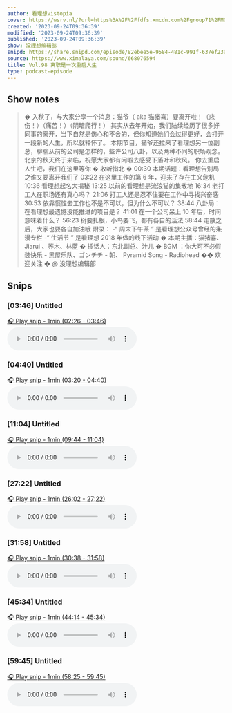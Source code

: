 ```yaml
---
author: 看理想vistopia
cover: https://wsrv.nl/?url=https%3A%2F%2Ffdfs.xmcdn.com%2Fgroup71%2FM07%2F03%2F0C%2FwKgO2V6iTd_QHgIPAANePhgoryg304.jpg&w=200&h=200
created: '2023-09-24T09:36:39'
modified: '2023-09-24T09:36:39'
published: '2023-09-24T09:36:39'
show: 没理想编辑部
snipd: https://share.snipd.com/episode/82ebee5e-9584-481c-991f-637ef23abf69
source: https://www.ximalaya.com/sound/668076594
title: Vol.98 离职是一次重启人生
type: podcast-episode
---
```



## Show notes
> � 入秋了，与大家分享一个消息：猫爷（ aka 猫猪喜）要离开啦！（悲伤！）（痛苦！）（阴暗爬行！）
> 其实从去年开始，我们陆续经历了很多好同事的离开，当下自然是伤心和不舍的，但你知道她们会过得更好，会打开一段新的人生，所以就释怀了。
> 本期节目，猫爷还拉来了看理想另一位副总，聊聊从前的公司是怎样的，些许公司八卦，以及两种不同的职场观念。北京的秋天终于来临，祝愿大家都有闲暇去感受下落叶和秋风。
> 你去重启人生吧，我们在这里等你
> � 收听指北 �   00:30  本期话题：看理想告别局之谁又要离开我们了
> 03:22  在这里工作的第 6 年，迎来了存在主义危机
> 10:36  看理想起名大揭秘  13:25  以前的看理想是流浪猫的集散地
> 16:34  老打工人在职场还有真心吗？  21:06  打工人还是忍不住要在工作中寻找兴奋感  30:53  依靠惯性去工作也不是不可以，但为什么不可以？
> 38:44  八卦局：在看理想最遗憾没能推进的项目是？
> 41:01  在一个公司呆上 10 年后，时间意味着什么？  56:23  树要扎根，小鸟要飞，都有各自的活法
> 58:44  走散之后，大家也要各自加油哦
> 附录：
> -“ 周末下午茶 ” 是看理想公众号曾经的条漫专栏
> -“ 生活节 ” 是看理想 2018 年做的线下活动
> � 本期主播：猫猪喜、 Jiarui 、荞木、林蓝
> � 插话人：东北副总、汁儿
> � BGM ：你大可不必假装快乐  -  黑屋乐队、ゴンチチ  -  朝、 Pyramid Song - Radiohead
> �� 欢迎关注 �  @ 没理想编辑部

## Snips
### [03:46] Untitled
[🎧 Play snip - 1min️ (02:26 - 03:46)](https://share.snipd.com/snip/7132be5b-6f94-4e2b-9a06-81182dd3a7e5)
<audio controls> <source src="https://jt.ximalaya.com//GKwRIDoI4yNSAfVOFwJe540g.m4a?channel=rss&album_id=32263017&track_id=668076594&uid=16052400&jt=https://aod.cos.tx.xmcdn.com/storages/bd8e-audiofreehighqps/4C/73/GKwRIDoI4yNSAfVOFwJe540g.m4a#t=02:26,03:46"> </audio>
### [04:40] Untitled
[🎧 Play snip - 1min️ (03:20 - 04:40)](https://share.snipd.com/snip/31e704b0-0d9b-4069-a40f-17aaa7b62f98)
<audio controls> <source src="https://jt.ximalaya.com//GKwRIDoI4yNSAfVOFwJe540g.m4a?channel=rss&album_id=32263017&track_id=668076594&uid=16052400&jt=https://aod.cos.tx.xmcdn.com/storages/bd8e-audiofreehighqps/4C/73/GKwRIDoI4yNSAfVOFwJe540g.m4a#t=03:20,04:40"> </audio>
### [11:04] Untitled
[🎧 Play snip - 1min️ (09:44 - 11:04)](https://share.snipd.com/snip/ba63beec-175c-438c-ba2b-4dcbf12c4a98)
<audio controls> <source src="https://jt.ximalaya.com//GKwRIDoI4yNSAfVOFwJe540g.m4a?channel=rss&album_id=32263017&track_id=668076594&uid=16052400&jt=https://aod.cos.tx.xmcdn.com/storages/bd8e-audiofreehighqps/4C/73/GKwRIDoI4yNSAfVOFwJe540g.m4a#t=09:44,11:04"> </audio>
### [27:22] Untitled
[🎧 Play snip - 1min️ (26:02 - 27:22)](https://share.snipd.com/snip/cdb6cd58-e048-43fc-be76-b0a620ce1854)
<audio controls> <source src="https://jt.ximalaya.com//GKwRIDoI4yNSAfVOFwJe540g.m4a?channel=rss&album_id=32263017&track_id=668076594&uid=16052400&jt=https://aod.cos.tx.xmcdn.com/storages/bd8e-audiofreehighqps/4C/73/GKwRIDoI4yNSAfVOFwJe540g.m4a#t=26:02,27:22"> </audio>
### [31:58] Untitled
[🎧 Play snip - 1min️ (30:38 - 31:58)](https://share.snipd.com/snip/d3df59d3-5592-4b2e-bd9c-c1354efc65f8)
<audio controls> <source src="https://jt.ximalaya.com//GKwRIDoI4yNSAfVOFwJe540g.m4a?channel=rss&album_id=32263017&track_id=668076594&uid=16052400&jt=https://aod.cos.tx.xmcdn.com/storages/bd8e-audiofreehighqps/4C/73/GKwRIDoI4yNSAfVOFwJe540g.m4a#t=30:38,31:58"> </audio>
### [45:34] Untitled
[🎧 Play snip - 1min️ (44:14 - 45:34)](https://share.snipd.com/snip/55f33609-0b6c-4360-878c-f0bceab12374)
<audio controls> <source src="https://jt.ximalaya.com//GKwRIDoI4yNSAfVOFwJe540g.m4a?channel=rss&album_id=32263017&track_id=668076594&uid=16052400&jt=https://aod.cos.tx.xmcdn.com/storages/bd8e-audiofreehighqps/4C/73/GKwRIDoI4yNSAfVOFwJe540g.m4a#t=44:14,45:34"> </audio>
### [59:45] Untitled
[🎧 Play snip - 1min️ (58:25 - 59:45)](https://share.snipd.com/snip/ea20b580-ab1c-4944-90de-00f0ec390545)
<audio controls> <source src="https://jt.ximalaya.com//GKwRIDoI4yNSAfVOFwJe540g.m4a?channel=rss&album_id=32263017&track_id=668076594&uid=16052400&jt=https://aod.cos.tx.xmcdn.com/storages/bd8e-audiofreehighqps/4C/73/GKwRIDoI4yNSAfVOFwJe540g.m4a#t=58:25,59:45"> </audio>
